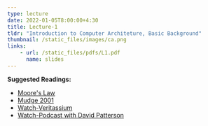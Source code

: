 ```yaml
---
type: lecture
date: 2022-01-05T8:00:00+4:30
title: Lecture-1
tldr: "Introduction to Computer Architeture, Basic Background"
thumbnail: /static_files/images/ca.png
links: 
    - url: /static_files/pdfs/L1.pdf
      name: slides
---
```

**Suggested Readings:**
- [Moore's Law](http://pages.cs.wisc.edu/~markhill/restricted/electronics65_moore.pdf)
- [Mudge 2001](http://pages.cs.wisc.edu/~markhill/restricted/computer01_power.pdf)
- [Watch-Veritassium](https://www.youtube.com/watch?v=IgF3OX8nT0w)
- [Watch-Podcast with David Patterson](https://www.youtube.com/watch?v=naed4C4hfAg)
